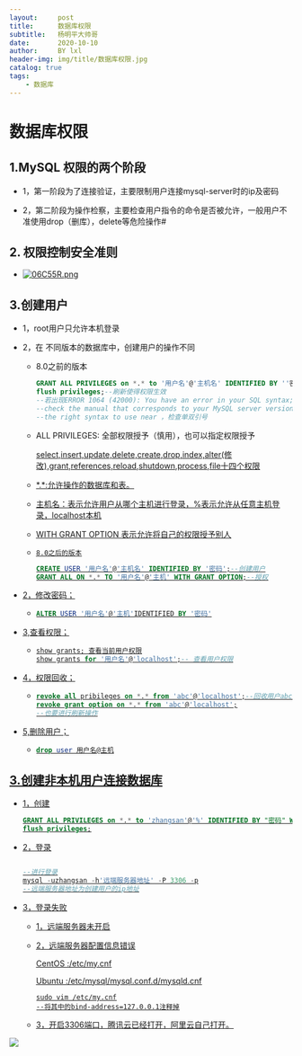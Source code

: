 ```yaml
---
layout:     post
title:      数据库权限 
subtitle:   杨明平大帅哥
date:       2020-10-10
author:     BY lxl
header-img: img/title/数据库权限.jpg
catalog: true
tags:
    - 数据库
---
```


# 数据库权限 

## 1.MySQL 权限的两个阶段

 - 1，第一阶段为了连接验证，主要限制用户连接mysql-server时的ip及密码

 - 2，第二阶段为操作检察，主要检查用户指令的命令是否被允许，一般用户不准使用drop（删库），delete等危险操作#

   

## 2. 权限控制安全准则

- [![06C55R.png](https://s1.ax1x.com/2020/10/10/06C55R.png)](https://imgchr.com/i/06C55R)

## 3.创建用户

- 1，root用户只允许本机登录

- 2，在 不同版本的数据库中，创建用户的操作不同

  - 8.0之前的版本

    ```sql
    GRANT ALL PRIVILEGES on *.* to '用户名'@'主机名' IDENTIFIED BY ''密码'' WITH GRANT OPTION;
    flush privileges;--刷新使得权限生效
    --若出现ERROR 1064 (42000): You have an error in your SQL syntax; 
    --check the manual that corresponds to your MySQL server version for 
    --the right syntax to use near ，检查单双引号
    ```

  - ALL PRIVILEGES: 全部权限授予（慎用），也可以指定权限授予

    ​	<u>select,insert,update,delete,create,drop,index,alter(修改),grant,references,reload,shutdown,process,file<u>十四个权限

  - \*.*:允许操作的数据库和表。

  - 主机名：表示允许用户从哪个主机进行登录，<u>%表示允许从任意主机登录<u>，localhost本机

  - WITH GRANT OPTION 表示允许将自己的权限授予别人

  - `8.0之后的版本`

    ```sql
    CREATE USER '用户名'@'主机名' IDENTIFIED BY '密码';--创建用户
    GRANT ALL ON *.* TO '用户名'@'主机' WITH GRANT OPTION;--授权
    ```

- 2，修改密码；

  - ```sql
    ALTER USER '用户名'@'主机'IDENTIFIED BY '密码'
    ```

- 3,查看权限；
	
	- ```sql
	  show grants; 查看当前用户权限
	  show grants for '用户名'@'localhost';-- 查看用户权限
	  ```
	
- 4，权限回收；

  - ```sql
    revoke all pribileges on *.* from 'abc'@'localhost';--回收用户abc的所有权限
    revoke grant option on *.* from 'abc'@'localhost';
    --也要进行刷新操作
    ```

- 5,删除用户；

  - ```sql
    drop user 用户名@主机
    ```

## 3.创建非本机用户连接数据库

- 1，创建

  ```sql
  GRANT ALL PRIVILEGES on *.* to 'zhangsan'@'%' IDENTIFIED BY "密码" WITH GRANT OPTION;--创建了一个zhangsan用户可以再在任何主机（%）进行登录
  flush privileges;
  ```

- 2，登录

  ```sql
  
  --进行登录
  mysql -uzhangsan -h'远端服务器地址' -P 3306 -p
  --远端服务器地址为创建用户的ip地址
  ```

- 3，登录失败

  - 1，远端服务器未开启

  - 2，远端服务器配置信息错误

    CentOS :/etc/my.cnf

    Ubuntu :/etc/mysql/mysql.conf.d/mysqld.cnf

    ```
    sudo vim /etc/my.cnf
    --将其中的bind-address=127.0.0.1注释掉
    ```

  - 3，开启3306端口，腾讯云已经打开，阿里云自己打开。

<img src ="https://timgsa.baidu.com/timg?image&quality=80&size=b9999_10000&sec=1602402469859&di=c886bf35a5cd5b470cb5e509435f3278&imgtype=0&src=http%3A%2F%2Fa0.att.hudong.com%2F56%2F12%2F01300000164151121576126282411.jpg"  />